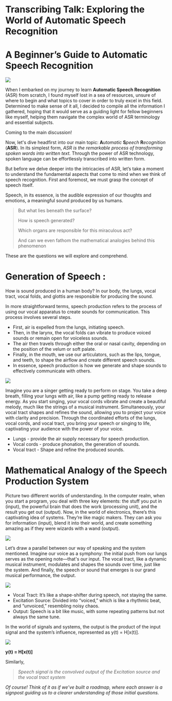 # Transcribing Talk: Exploring the World of Automatic Speech Recognition

# A Beginner’s Guide to Automatic Speech Recognition
![](./1.gif)

When I embarked on my journey to learn **Automatic Speech Recognition** (ASR) from scratch, I found myself lost in a sea of resources, unsure of where to begin and what topics to cover in order to truly excel in this field. Determined to make sense of it all, I decided to compile all the information I gathered, hoping that it would serve as a guiding light for fellow beginners like myself, helping them navigate the complex world of ASR terminology and essential subjects.

Coming to the main discussion!

Now, let's dive headfirst into our main topic: **A***utomatic* **S***peech* **R***ecognition* (**ASR**). In its simplest form, *ASR is the remarkable process of transforming spoken words into written text.* Through the power of ASR technology, spoken language can be effortlessly transcribed into written form.

But before we delve deeper into the intricacies of ASR, let’s take a moment to understand the fundamental aspects that come to mind when we think of speech recognition. First and foremost, we must grasp the concept of speech itself.

Speech, in its essence, is the audible expression of our thoughts and emotions, a meaningful sound produced by us humans.

> But what lies beneath the surface?
>
> How is speech generated?
>
> Which organs are responsible for this miraculous act?
>
> And can we even fathom the mathematical analogies behind this phenomenon

These are the questions we will explore and comprehend.

# **Generation of Speech :**

How is sound produced in a human body? In our body, the lungs, vocal tract, vocal folds, and glottis are responsible for producing the sound.

In more straightforward terms, speech production refers to the process of using our vocal apparatus to create sounds for communication. This process involves several steps.

* First, air is expelled from the lungs, initiating speech.
* Then, in the larynx, the vocal folds can vibrate to produce voiced sounds or remain open for voiceless sounds.
* The air then travels through either the oral or nasal cavity, depending on the position of the velum or soft palate.
* Finally, in the mouth, we use our articulators, such as the lips, tongue, and teeth, to shape the airflow and create different speech sounds.
* In essence, speech production is how we generate and shape sounds to effectively communicate with others.

![](./2.png)

Imagine you are a singer getting ready to perform on stage. You take a deep breath, filling your lungs with air, like a pump getting ready to release energy. As you start singing, your vocal cords vibrate and create a beautiful melody, much like the strings of a musical instrument. Simultaneously, your vocal tract shapes and refines the sound, allowing you to project your voice with clarity and precision. Through the coordinated efforts of the lungs, vocal cords, and vocal tract, you bring your speech or singing to life, captivating your audience with the power of your voice.

* Lungs - provide the air supply necessary for speech production.
* Vocal cords - produce phonation, the generation of sounds.
* Vocal tract - Shape and refine the produced sounds.

# **Mathematical Analogy of the Speech Production System**

Picture two different worlds of understanding. In the computer realm, when you start a program, you deal with three key elements: the stuff you put in (input), the powerful brain that does the work (processing unit), and the result you get out (output). Now, in the world of electronics, there’s this captivating idea of systems. They’re like magic makers. They can ask you for information (input), blend it into their world, and create something amazing as if they were wizards with a wand (output).

![](./3.png)

Let’s draw a parallel between our way of speaking and the system mentioned. Imagine our voice as a symphony: the initial push from our lungs serves as the opening note—that's our input. The vocal tract, like a dynamic musical instrument, modulates and shapes the sounds over time, just like the system. And finally, the speech or sound that emerges is our grand musical performance, the output.

![](./4.png)

* Vocal Tract: It’s like a shape-shifter during speech, not staying the same.
* Excitation Source: Divided into “voiced,” which is like a rhythmic beat, and “unvoiced,” resembling noisy chaos.
* Output: Speech is a bit like music, with some repeating patterns but not always the same tune.

In the world of signals and systems, the output is the product of the input signal and the system’s influence, represented as y(t) = H[x(t)].

![](./5.png)

**y(t) = H[x(t)]**

Similarly,

> *Speech signal is the convolved output of the Excitation source and the vocal tract system*

*Of course! Think of it as if we’ve built a roadmap, where each answer is a signpost guiding us to a clearer understanding of those initial questions.*
